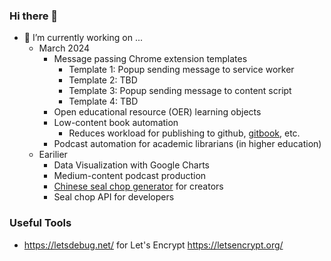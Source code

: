 ### Hi there 👋

- 🔭 I’m currently working on ...
  + March 2024
    + Message passing Chrome extension templates
      + Template 1: Popup sending message to service worker
      + Template 2: TBD
      + Template 3: Popup sending message to content script
      + Template 4: TBD
    + Open educational resource (OER) learning objects
    + Low-content book automation
      + Reduces workload for publishing to github, [gitbook](https://www.gitbook.com/), etc.
    + Podcast automation for academic librarians (in higher education)
  + Earilier
    * Data Visualization with Google Charts
    * Medium-content podcast production
    * [Chinese seal chop generator][chop] for creators
    * Seal chop API for developers

### Useful Tools
  + https://letsdebug.net/ for Let's Encrypt https://letsencrypt.org/

[chop]: https://new.sealchop.com/create/index.html
[capi]: https://about.sealchop.com
<!--

**dofufa/dofufa** is a ✨ _special_ ✨ repository because its `README.md` (this file) appears on your GitHub profile.

Here are some ideas to get you started:

- 🔭 I’m currently working on ...
- 🌱 I’m currently learning ...
- 👯 I’m looking to collaborate on ...
- 🤔 I’m looking for help with ...
- 💬 Ask me about ...
- 📫 How to reach me: ...
- 😄 Pronouns: ...
- ⚡ Fun fact: ...
-->
